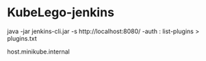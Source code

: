 # KubeLego-jenkins

java -jar jenkins-cli.jar -s http://localhost:8080/ -auth <username>:<token> list-plugins > plugins.txt

host.minikube.internal